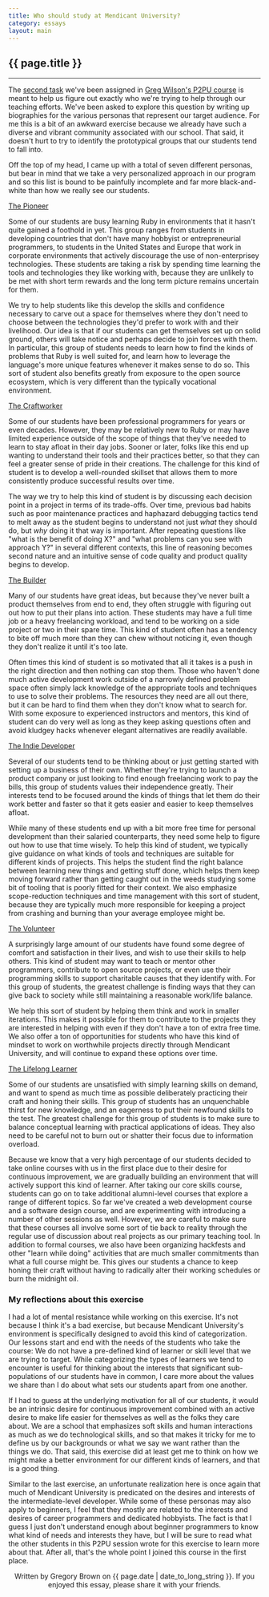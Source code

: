 ```yaml
---
title: Who should study at Mendicant University?
category: essays
layout: main
---
```


## {{ page.title }}

<hr>

The [second task](http://p2pu.org/en/groups/how-to-teach-webcraft-and-programming-to-free-range-students/content/what-do-you-want-your-learners-to-learn/) we've been assigned in [Greg Wilson's P2PU course](http://p2pu.org/en/groups/how-to-teach-webcraft-and-programming-to-free-range-students) is meant to help us figure out exactly who we're trying to help through our teaching efforts. We've been asked to explore this question by writing up biographies for the various personas that represent our target audience. For me this is a bit of an awkward exercise because we already have such a diverse and vibrant community associated with our school. That said, it doesn't hurt to try to identify the prototypical groups that our students tend to fall into. 

Off the top of my head, I came up with a total of seven different personas, but bear in mind that we take a very personalized approach in our program and so this list is bound to be painfully incomplete and far more black-and-white than how we really see our students.

<p><u>The Pioneer</u></p>

Some of our students are busy learning Ruby in environments that it hasn't quite gained a foothold in yet. This group ranges from students in developing countries that don't have many hobbyist or entrepreneurial programmers, to students in the United States and Europe that work in corporate environments that actively discourage the use of non-enterprisey technologies. These students are taking a risk by spending time learning the tools and technologies they like working with, because they are unlikely to be met with short term rewards and the long term picture remains uncertain for them. 

We try to help students like this develop the skills and confidence necessary to carve out a space for themselves where they don't need to choose between the technologies they'd prefer to work with and their livelihood. Our idea is that if our students can get themselves set up on solid ground, others will take notice and perhaps decide to join forces with them. In particular, this group of students needs to learn how to find the kinds of problems that Ruby is well suited for, and learn how to leverage the language's more unique features whenever it makes sense to do so. This sort of student also benefits greatly from exposure to the open source ecosystem, which is very different than the typically vocational environment. 

<p><u>The Craftworker</u></p>

Some of our students have been professional programmers for years or even decades. However, they may be relatively new to Ruby or may have limited experience outside of the scope of things that they've needed to learn to stay afloat in their day jobs. Sooner or later, folks like this end up wanting to understand their tools and their practices better, so that they can feel a greater sense of pride in their creations. The challenge for this kind of student is to develop a well-rounded skillset that allows them to more consistently produce successful results over time.

The way we try to help this kind of student is by discussing each decision point in a project in terms of its trade-offs. Over time, previous bad habits such as poor maintenance practices and haphazard debugging tactics tend to melt away as the student begins to understand not just *what* they should do, but *why* doing it that way is important. After repeating questions like "what is the benefit of doing X?" and "what problems can you see with approach Y?" in several different contexts, this line of reasoning becomes second nature and an intuitive sense of code quality and product quality begins to develop.

<p><u>The Builder</u></p>

Many of our students have great ideas, but because they've never built a product themselves from end to end, they often struggle with figuring out out how to put their plans into action. These students may have a full time job or a heavy freelancing workload, and tend to be working on a side project or two in their spare time. This kind of student often has a tendency to bite off much more than they can chew without noticing it, even though they don't realize it until it's too late.

Often times this kind of student is so motivated that all it takes is a push in the right direction and then nothing can stop them. Those who haven't done much active development work outside of a narrowly defined problem space often simply lack knowledge of the appropriate tools and techniques to use to solve their problems. The resources they need are all out there, but it can be hard to find them when they don't know what to search for. With some exposure to experienced instructors and mentors, this kind of student can do very well as long as they keep asking questions often and avoid kludgey hacks whenever elegant alternatives are readily available.

<p><u>The Indie Developer</u></p>

Several of our students tend to be thinking about or just getting started with setting up a business of their own. Whether they're trying to launch a product company or just looking to find enough freelancing work to pay the bills, this group of students values their independence greatly. Their interests tend to be focused around the kinds of things that let them do their work better and faster so that it gets easier and easier to keep themselves afloat.

While many of these students end up with a bit more free time for personal development than their salaried counterparts, they need some help to figure out how to use that time wisely. To help this kind of student, we typically give guidance on what kinds of tools and techniques are suitable for different kinds of projects. This helps the student find the right balance between learning new things and getting stuff done, which helps them keep moving forward rather than getting caught out in the weeds studying some bit of tooling that is poorly fitted for their context. We also emphasize scope-reduction techniques and time management with this sort of student, because they are typically much more responsible for keeping a project from crashing and burning than your average employee might be.

<p><u>The Volunteer</u></p>

A surprisingly large amount of our students have found some degree of comfort and satisfaction in their lives, and wish to use their skills to help others. This kind of student may want to teach or mentor other programmers, contribute to open source projects, or even use their programming skills to support charitable causes that they identify with. For this group of students, the greatest challenge is finding ways that they can give back to society while still maintaining a reasonable work/life balance.

We help this sort of student by helping them think and work in smaller iterations. This makes it possible for them to contribute to the projects they are interested in helping with even if they don't have a ton of extra free time. We also offer a ton of opportunities for students who have this kind of mindset to work on worthwhile projects directly through Mendicant University, and will continue to expand these options over time.

<p><u>The Lifelong Learner</u></p>

Some of our students are unsatisfied with simply learning skills on demand, and want to spend as much time as possible deliberately practicing their craft and honing their skills. This group of students has an unquenchable thirst for new knowledge, and an eagerness to put their newfound skills to the test. The greatest challenge for this group of students is to make sure to balance conceptual learning with practical applications of ideas. They also need to be careful not to burn out or shatter their focus due to information overload.

Because we know that a very high percentage of our students decided to take online courses with us in the first place due to their desire for continuous improvement, we are gradually building an environment that will actively support this kind of learner. After taking our core skills course, students can go on to take additional alumni-level courses that explore a range of different topics. So far we've created a web development course and a software design course, and are experimenting with introducing a number of other sessions as well. However, we are careful to make sure that these courses all involve some sort of tie back to reality through the regular use of discussion about real projects as our primary teaching tool. In addition to formal courses, we also have been organizing hackfests and other "learn while doing" activities that are much smaller commitments than what a full course might be. This gives our students a chance to keep honing their craft without having to radically alter their working schedules or burn the midnight oil.

### My reflections about this exercise

I had a lot of mental resistance while working on this exercise. It's not because I think it's a bad exercise, but because Mendicant University's environment is specifically designed to avoid this kind of categorization. Our lessons start and end with the needs of the students who take the course: We do not have a pre-defined kind of learner or skill level that we are trying to target. While categorizing the types of learners we tend to encounter is useful for thinking about the interests that significant sub-populations of our students have in common, I care more about the values we share than I do about what sets our students apart from one another.

If I had to guess at the underlying motivation for all of our students, it would be an intrinsic desire for continuous improvement combined with an active desire to make life easier for themselves as well as the folks they care about. We are a school that emphasizes soft skills and human interactions as much as we do technological skills, and so that makes it tricky for me to define us by our backgrounds or what we say we want rather than the things we do. That said, this exercise did at least get me to think on how we might make a better environment for our different kinds of learners, and that is a good thing.

Similar to the last exercise, an unfortunate realization here is once again that much of Mendicant University is predicated on the desires and interests of the intermediate-level developer. While some of these personas may also apply to beginners, I feel that they mostly are related to the interests and desires of career programmers and dedicated hobbyists. The fact is that I guess I just don't understand enough about beginner programmers to know what kind of needs and interests they have, but I will be sure to read what the other students in this P2PU session wrote for this exercise to learn more about that. After all, that's the whole point I joined this course in the first place. 

<p style="text-align: center; font-size: 1.0em">Written by Gregory Brown on {{ page.date | date_to_long_string }}. If you enjoyed this essay, please share it with your friends.</p>
